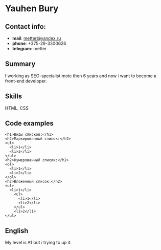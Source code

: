 # Yauhen Bury

## Contact info:
* **mail**: metter@yandex.ru
* **phone**: +375-29-3300626
* **telegram**: metter

## Summary
I working as SEO-specialist mote then 6 years and now i want to become a front-end developer.

## Skills
HTML, CSS

## Code examples
```
<h1>Виды списков:</h1>
<h2>Маркированный список:</h2>
<ul>
  <li>1</li>
  <li>2</li>
</ul>
<h2>Нумерованный список:</h2>
<ol>
  <li>1</li>
  <li>2</li>
</ol>
<h2>Вложенный список:</h2>
<ul>
  <li>1</li>
    <ul>
      <li>1</li>
      <li>2</li>
    </ul>
    <li>2</li>
</ul>
```

## English
My level is A1 but i trying to up it.
